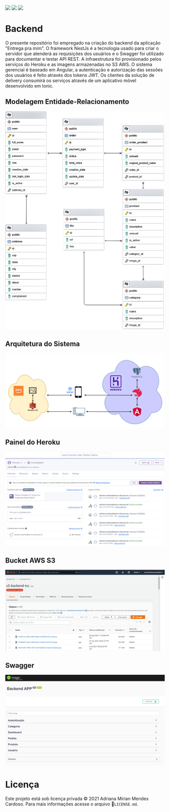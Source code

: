 ![](https://img.shields.io/github/languages/top/AdrianaMendes/tcc2-backend.svg?color=Blue&style=flat-square) ![](https://img.shields.io/github/languages/code-size/AdrianaMendes/tcc2-backend.svg?color=Blue&label=Code%20Size&style=flat-square) ![](https://img.shields.io/github/search/AdrianaMendes/tcc2-backend/tcc2-backend.svg?color=Blue&label=Views&style=flat-square)

# Backend

O presente repositório foi empregado na criação do backend da aplicação "Entrega pra mim". O framework NestJs é a tecnologia usado para criar o servidor que atenderá as requisições dos usuários e o Swagger foi utilizado para documentar e testar API REST. A infraestrutura foi provisionado pelos serviços do Heroku e as imagens armazenadas no S3 AWS. O sistema gerencial é baseado em Angular, a autenticação e autorização das sessões dos usuários é feito através dos tokens JWT. Os clientes da solução de delivery consumirá os serviços através de um aplicativo móvel desenvolvido em Ionic.

## Modelagem Entidade-Relacionamento

![](documents/modelagem-postgresql.png)

## Arquitetura do Sistema

![](documents/arquitetura.png)

## Painel do Heroku

![](documents/heroku.png)

## Bucket AWS S3

![](documents/s3.png)

## Swagger

![](documents/swagger.png)

# Licença

Este projeto está sob licença privada © 2021 Adriana Mirian Mendes Cardoso.
Para mais informações acesse o arquivo :scroll:`LICENSE.md`.
